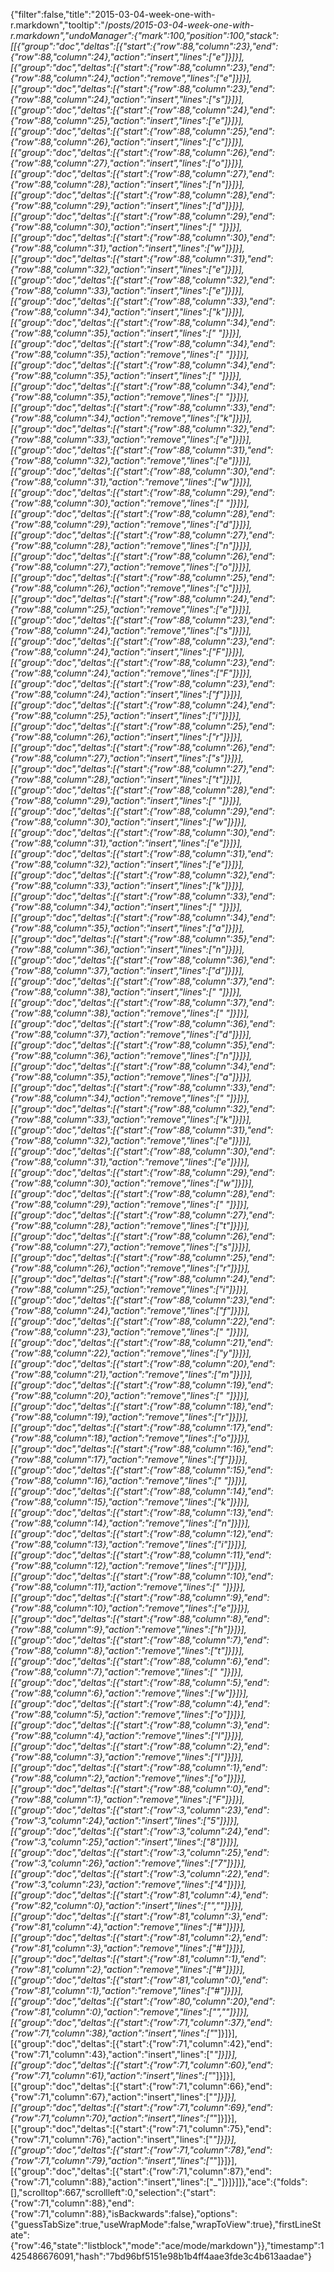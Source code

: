 {"filter":false,"title":"2015-03-04-week-one-with-r.markdown","tooltip":"/_posts/2015-03-04-week-one-with-r.markdown","undoManager":{"mark":100,"position":100,"stack":[[{"group":"doc","deltas":[{"start":{"row":88,"column":23},"end":{"row":88,"column":24},"action":"insert","lines":["e"]}]}],[{"group":"doc","deltas":[{"start":{"row":88,"column":23},"end":{"row":88,"column":24},"action":"remove","lines":["e"]}]}],[{"group":"doc","deltas":[{"start":{"row":88,"column":23},"end":{"row":88,"column":24},"action":"insert","lines":["s"]}]}],[{"group":"doc","deltas":[{"start":{"row":88,"column":24},"end":{"row":88,"column":25},"action":"insert","lines":["e"]}]}],[{"group":"doc","deltas":[{"start":{"row":88,"column":25},"end":{"row":88,"column":26},"action":"insert","lines":["c"]}]}],[{"group":"doc","deltas":[{"start":{"row":88,"column":26},"end":{"row":88,"column":27},"action":"insert","lines":["o"]}]}],[{"group":"doc","deltas":[{"start":{"row":88,"column":27},"end":{"row":88,"column":28},"action":"insert","lines":["n"]}]}],[{"group":"doc","deltas":[{"start":{"row":88,"column":28},"end":{"row":88,"column":29},"action":"insert","lines":["d"]}]}],[{"group":"doc","deltas":[{"start":{"row":88,"column":29},"end":{"row":88,"column":30},"action":"insert","lines":[" "]}]}],[{"group":"doc","deltas":[{"start":{"row":88,"column":30},"end":{"row":88,"column":31},"action":"insert","lines":["w"]}]}],[{"group":"doc","deltas":[{"start":{"row":88,"column":31},"end":{"row":88,"column":32},"action":"insert","lines":["e"]}]}],[{"group":"doc","deltas":[{"start":{"row":88,"column":32},"end":{"row":88,"column":33},"action":"insert","lines":["e"]}]}],[{"group":"doc","deltas":[{"start":{"row":88,"column":33},"end":{"row":88,"column":34},"action":"insert","lines":["k"]}]}],[{"group":"doc","deltas":[{"start":{"row":88,"column":34},"end":{"row":88,"column":35},"action":"insert","lines":[" "]}]}],[{"group":"doc","deltas":[{"start":{"row":88,"column":34},"end":{"row":88,"column":35},"action":"remove","lines":[" "]}]}],[{"group":"doc","deltas":[{"start":{"row":88,"column":34},"end":{"row":88,"column":35},"action":"insert","lines":[" "]}]}],[{"group":"doc","deltas":[{"start":{"row":88,"column":34},"end":{"row":88,"column":35},"action":"remove","lines":[" "]}]}],[{"group":"doc","deltas":[{"start":{"row":88,"column":33},"end":{"row":88,"column":34},"action":"remove","lines":["k"]}]}],[{"group":"doc","deltas":[{"start":{"row":88,"column":32},"end":{"row":88,"column":33},"action":"remove","lines":["e"]}]}],[{"group":"doc","deltas":[{"start":{"row":88,"column":31},"end":{"row":88,"column":32},"action":"remove","lines":["e"]}]}],[{"group":"doc","deltas":[{"start":{"row":88,"column":30},"end":{"row":88,"column":31},"action":"remove","lines":["w"]}]}],[{"group":"doc","deltas":[{"start":{"row":88,"column":29},"end":{"row":88,"column":30},"action":"remove","lines":[" "]}]}],[{"group":"doc","deltas":[{"start":{"row":88,"column":28},"end":{"row":88,"column":29},"action":"remove","lines":["d"]}]}],[{"group":"doc","deltas":[{"start":{"row":88,"column":27},"end":{"row":88,"column":28},"action":"remove","lines":["n"]}]}],[{"group":"doc","deltas":[{"start":{"row":88,"column":26},"end":{"row":88,"column":27},"action":"remove","lines":["o"]}]}],[{"group":"doc","deltas":[{"start":{"row":88,"column":25},"end":{"row":88,"column":26},"action":"remove","lines":["c"]}]}],[{"group":"doc","deltas":[{"start":{"row":88,"column":24},"end":{"row":88,"column":25},"action":"remove","lines":["e"]}]}],[{"group":"doc","deltas":[{"start":{"row":88,"column":23},"end":{"row":88,"column":24},"action":"remove","lines":["s"]}]}],[{"group":"doc","deltas":[{"start":{"row":88,"column":23},"end":{"row":88,"column":24},"action":"insert","lines":["F"]}]}],[{"group":"doc","deltas":[{"start":{"row":88,"column":23},"end":{"row":88,"column":24},"action":"remove","lines":["F"]}]}],[{"group":"doc","deltas":[{"start":{"row":88,"column":23},"end":{"row":88,"column":24},"action":"insert","lines":["f"]}]}],[{"group":"doc","deltas":[{"start":{"row":88,"column":24},"end":{"row":88,"column":25},"action":"insert","lines":["i"]}]}],[{"group":"doc","deltas":[{"start":{"row":88,"column":25},"end":{"row":88,"column":26},"action":"insert","lines":["r"]}]}],[{"group":"doc","deltas":[{"start":{"row":88,"column":26},"end":{"row":88,"column":27},"action":"insert","lines":["s"]}]}],[{"group":"doc","deltas":[{"start":{"row":88,"column":27},"end":{"row":88,"column":28},"action":"insert","lines":["t"]}]}],[{"group":"doc","deltas":[{"start":{"row":88,"column":28},"end":{"row":88,"column":29},"action":"insert","lines":[" "]}]}],[{"group":"doc","deltas":[{"start":{"row":88,"column":29},"end":{"row":88,"column":30},"action":"insert","lines":["w"]}]}],[{"group":"doc","deltas":[{"start":{"row":88,"column":30},"end":{"row":88,"column":31},"action":"insert","lines":["e"]}]}],[{"group":"doc","deltas":[{"start":{"row":88,"column":31},"end":{"row":88,"column":32},"action":"insert","lines":["e"]}]}],[{"group":"doc","deltas":[{"start":{"row":88,"column":32},"end":{"row":88,"column":33},"action":"insert","lines":["k"]}]}],[{"group":"doc","deltas":[{"start":{"row":88,"column":33},"end":{"row":88,"column":34},"action":"insert","lines":[" "]}]}],[{"group":"doc","deltas":[{"start":{"row":88,"column":34},"end":{"row":88,"column":35},"action":"insert","lines":["a"]}]}],[{"group":"doc","deltas":[{"start":{"row":88,"column":35},"end":{"row":88,"column":36},"action":"insert","lines":["n"]}]}],[{"group":"doc","deltas":[{"start":{"row":88,"column":36},"end":{"row":88,"column":37},"action":"insert","lines":["d"]}]}],[{"group":"doc","deltas":[{"start":{"row":88,"column":37},"end":{"row":88,"column":38},"action":"insert","lines":[" "]}]}],[{"group":"doc","deltas":[{"start":{"row":88,"column":37},"end":{"row":88,"column":38},"action":"remove","lines":[" "]}]}],[{"group":"doc","deltas":[{"start":{"row":88,"column":36},"end":{"row":88,"column":37},"action":"remove","lines":["d"]}]}],[{"group":"doc","deltas":[{"start":{"row":88,"column":35},"end":{"row":88,"column":36},"action":"remove","lines":["n"]}]}],[{"group":"doc","deltas":[{"start":{"row":88,"column":34},"end":{"row":88,"column":35},"action":"remove","lines":["a"]}]}],[{"group":"doc","deltas":[{"start":{"row":88,"column":33},"end":{"row":88,"column":34},"action":"remove","lines":[" "]}]}],[{"group":"doc","deltas":[{"start":{"row":88,"column":32},"end":{"row":88,"column":33},"action":"remove","lines":["k"]}]}],[{"group":"doc","deltas":[{"start":{"row":88,"column":31},"end":{"row":88,"column":32},"action":"remove","lines":["e"]}]}],[{"group":"doc","deltas":[{"start":{"row":88,"column":30},"end":{"row":88,"column":31},"action":"remove","lines":["e"]}]}],[{"group":"doc","deltas":[{"start":{"row":88,"column":29},"end":{"row":88,"column":30},"action":"remove","lines":["w"]}]}],[{"group":"doc","deltas":[{"start":{"row":88,"column":28},"end":{"row":88,"column":29},"action":"remove","lines":[" "]}]}],[{"group":"doc","deltas":[{"start":{"row":88,"column":27},"end":{"row":88,"column":28},"action":"remove","lines":["t"]}]}],[{"group":"doc","deltas":[{"start":{"row":88,"column":26},"end":{"row":88,"column":27},"action":"remove","lines":["s"]}]}],[{"group":"doc","deltas":[{"start":{"row":88,"column":25},"end":{"row":88,"column":26},"action":"remove","lines":["r"]}]}],[{"group":"doc","deltas":[{"start":{"row":88,"column":24},"end":{"row":88,"column":25},"action":"remove","lines":["i"]}]}],[{"group":"doc","deltas":[{"start":{"row":88,"column":23},"end":{"row":88,"column":24},"action":"remove","lines":["f"]}]}],[{"group":"doc","deltas":[{"start":{"row":88,"column":22},"end":{"row":88,"column":23},"action":"remove","lines":[" "]}]}],[{"group":"doc","deltas":[{"start":{"row":88,"column":21},"end":{"row":88,"column":22},"action":"remove","lines":["y"]}]}],[{"group":"doc","deltas":[{"start":{"row":88,"column":20},"end":{"row":88,"column":21},"action":"remove","lines":["m"]}]}],[{"group":"doc","deltas":[{"start":{"row":88,"column":19},"end":{"row":88,"column":20},"action":"remove","lines":[" "]}]}],[{"group":"doc","deltas":[{"start":{"row":88,"column":18},"end":{"row":88,"column":19},"action":"remove","lines":["r"]}]}],[{"group":"doc","deltas":[{"start":{"row":88,"column":17},"end":{"row":88,"column":18},"action":"remove","lines":["o"]}]}],[{"group":"doc","deltas":[{"start":{"row":88,"column":16},"end":{"row":88,"column":17},"action":"remove","lines":["f"]}]}],[{"group":"doc","deltas":[{"start":{"row":88,"column":15},"end":{"row":88,"column":16},"action":"remove","lines":[" "]}]}],[{"group":"doc","deltas":[{"start":{"row":88,"column":14},"end":{"row":88,"column":15},"action":"remove","lines":["k"]}]}],[{"group":"doc","deltas":[{"start":{"row":88,"column":13},"end":{"row":88,"column":14},"action":"remove","lines":["n"]}]}],[{"group":"doc","deltas":[{"start":{"row":88,"column":12},"end":{"row":88,"column":13},"action":"remove","lines":["i"]}]}],[{"group":"doc","deltas":[{"start":{"row":88,"column":11},"end":{"row":88,"column":12},"action":"remove","lines":["l"]}]}],[{"group":"doc","deltas":[{"start":{"row":88,"column":10},"end":{"row":88,"column":11},"action":"remove","lines":[" "]}]}],[{"group":"doc","deltas":[{"start":{"row":88,"column":9},"end":{"row":88,"column":10},"action":"remove","lines":["e"]}]}],[{"group":"doc","deltas":[{"start":{"row":88,"column":8},"end":{"row":88,"column":9},"action":"remove","lines":["h"]}]}],[{"group":"doc","deltas":[{"start":{"row":88,"column":7},"end":{"row":88,"column":8},"action":"remove","lines":["t"]}]}],[{"group":"doc","deltas":[{"start":{"row":88,"column":6},"end":{"row":88,"column":7},"action":"remove","lines":[" "]}]}],[{"group":"doc","deltas":[{"start":{"row":88,"column":5},"end":{"row":88,"column":6},"action":"remove","lines":["w"]}]}],[{"group":"doc","deltas":[{"start":{"row":88,"column":4},"end":{"row":88,"column":5},"action":"remove","lines":["o"]}]}],[{"group":"doc","deltas":[{"start":{"row":88,"column":3},"end":{"row":88,"column":4},"action":"remove","lines":["l"]}]}],[{"group":"doc","deltas":[{"start":{"row":88,"column":2},"end":{"row":88,"column":3},"action":"remove","lines":["l"]}]}],[{"group":"doc","deltas":[{"start":{"row":88,"column":1},"end":{"row":88,"column":2},"action":"remove","lines":["o"]}]}],[{"group":"doc","deltas":[{"start":{"row":88,"column":0},"end":{"row":88,"column":1},"action":"remove","lines":["F"]}]}],[{"group":"doc","deltas":[{"start":{"row":3,"column":23},"end":{"row":3,"column":24},"action":"insert","lines":["5"]}]}],[{"group":"doc","deltas":[{"start":{"row":3,"column":24},"end":{"row":3,"column":25},"action":"insert","lines":["8"]}]}],[{"group":"doc","deltas":[{"start":{"row":3,"column":25},"end":{"row":3,"column":26},"action":"remove","lines":["7"]}]}],[{"group":"doc","deltas":[{"start":{"row":3,"column":22},"end":{"row":3,"column":23},"action":"remove","lines":["4"]}]}],[{"group":"doc","deltas":[{"start":{"row":81,"column":4},"end":{"row":82,"column":0},"action":"insert","lines":["",""]}]}],[{"group":"doc","deltas":[{"start":{"row":81,"column":3},"end":{"row":81,"column":4},"action":"remove","lines":["#"]}]}],[{"group":"doc","deltas":[{"start":{"row":81,"column":2},"end":{"row":81,"column":3},"action":"remove","lines":["#"]}]}],[{"group":"doc","deltas":[{"start":{"row":81,"column":1},"end":{"row":81,"column":2},"action":"remove","lines":["#"]}]}],[{"group":"doc","deltas":[{"start":{"row":81,"column":0},"end":{"row":81,"column":1},"action":"remove","lines":["#"]}]}],[{"group":"doc","deltas":[{"start":{"row":80,"column":20},"end":{"row":81,"column":0},"action":"remove","lines":["",""]}]}],[{"group":"doc","deltas":[{"start":{"row":71,"column":37},"end":{"row":71,"column":38},"action":"insert","lines":["_"]}]}],[{"group":"doc","deltas":[{"start":{"row":71,"column":42},"end":{"row":71,"column":43},"action":"insert","lines":["_"]}]}],[{"group":"doc","deltas":[{"start":{"row":71,"column":60},"end":{"row":71,"column":61},"action":"insert","lines":["_"]}]}],[{"group":"doc","deltas":[{"start":{"row":71,"column":66},"end":{"row":71,"column":67},"action":"insert","lines":["_"]}]}],[{"group":"doc","deltas":[{"start":{"row":71,"column":69},"end":{"row":71,"column":70},"action":"insert","lines":["_"]}]}],[{"group":"doc","deltas":[{"start":{"row":71,"column":75},"end":{"row":71,"column":76},"action":"insert","lines":["_"]}]}],[{"group":"doc","deltas":[{"start":{"row":71,"column":78},"end":{"row":71,"column":79},"action":"insert","lines":["_"]}]}],[{"group":"doc","deltas":[{"start":{"row":71,"column":87},"end":{"row":71,"column":88},"action":"insert","lines":["_"]}]}]]},"ace":{"folds":[],"scrolltop":667,"scrollleft":0,"selection":{"start":{"row":71,"column":88},"end":{"row":71,"column":88},"isBackwards":false},"options":{"guessTabSize":true,"useWrapMode":false,"wrapToView":true},"firstLineState":{"row":46,"state":"listblock","mode":"ace/mode/markdown"}},"timestamp":1425486676091,"hash":"7bd96bf5151e98b1b4ff4aae3fde3c4b613aadae"}